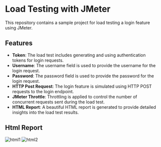 # Load Testing with JMeter

This repository contains a sample project for load testing a login feature using JMeter.

## Features

- **Token**: The load test includes generating and using authentication tokens for login requests.
- **Username**: The username field is used to provide the username for the login request.
- **Password**: The password field is used to provide the password for the login request.
- **HTTP Post Request**: The login feature is simulated using HTTP POST requests to the login endpoint.
- **JMeter Throttle**: Throttling is applied to control the number of concurrent requests sent during the load test.
- **HTML Report**: A beautiful HTML report is generated to provide detailed insights into the load test results.

## Html Report
![html1](https://github.com/SoumickApon/LoginTest/assets/60807342/b4e3e831-26ea-403e-a1ca-ec085835e565)
![html2](https://github.com/SoumickApon/LoginTest/assets/60807342/3c6dff1b-b1cd-4267-872f-258781542d90)

